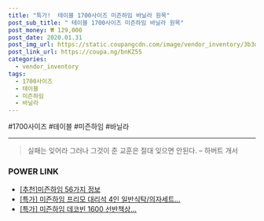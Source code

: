 ```yaml
--- 
title: "특가!  테이블 1700사이즈 미즌하임 바닐라 원목" 
post_sub_title: " 테이블 1700사이즈 미즌하임 바닐라 원목" 
post_money: ₩ 129,000 
post_date: 2020.01.31 
post_img_url: https://static.coupangcdn.com/image/vendor_inventory/3b3d/609edf26f3be5f83cb617de908009e20b7864d191598eefe04e1f07f7ca4.jpg 
post_link_url: https://coupa.ng/bnKZ55 
categories: 
  - vendor_inventory 
tags: 
  - 1700사이즈 
  - 테이블 
  - 미즌하임 
  - 바닐라 
--- 
```

  #1700사이즈 #테이블 #미즌하임 #바닐라 
<hr> 

> 실패는 잊어라 그러나 그것이 준 교훈은 절대 잊으면 안된다. – 하버트 개서 


### POWER LINK

* <a href="https://blog.naver.com/fasyy4321/221790908486" target="_blank">[추천]미즌하임 56가지 정보</a>
* <a href="https://blog.naver.com/sakai111/221790991343" target="_blank">[특가] 미즌하임 프리모 대리석 4인 일반식탁/의자세트...</a>
* <a href="https://blog.naver.com/an0733/221791563093" target="_blank">[특가] 미즌하임 데코빈 1600 선반책상...</a>
